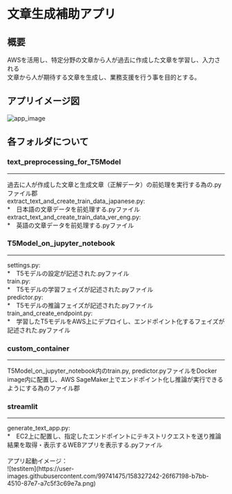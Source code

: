 # 文章生成補助アプリ

## 概要
AWSを活用し、特定分野の文章から人が過去に作成した文章を学習し、入力される<br>
文章から人が期待する文章を生成し、業務支援を行う事を目的とする。<br>

## アプリイメージ図
![app_image](https://user-images.githubusercontent.com/99741475/158192103-1e2251d8-ff3d-40d7-b4a0-4fd941ae77c0.png)

## 各フォルダについて
### text_preprocessing_for_T5Model
<hr>
過去に人が作成した文章と生成文章（正解データ）の前処理を実行する為の.pyファイル郡<br>
extract_text_and_create_train_data_japanese.py:<br>
    *　日本語の文章データを前処理する.pyファイル<br>
extract_text_and_create_train_data_ver_eng.py:<br>
    *　英語の文章データを前処理する.pyファイル<br>

### T5Model_on_jupyter_notebook
<hr>
settings.py:<br>
    *　T5モデルの設定が記述された.pyファイル<br>
train.py:<br>
    *　T5モデルの学習フェイズが記述された.pyファイル<br>
predictor.py:<br>
    *　T5モデルの推論フェイズが記述された.pyファイル<br>
train_and_create_endpoint.py:<br>
    *　学習したT5モデルをAWS上にデプロイし、エンドポイント化するフェイズが記述された.pyファイル<br>

### custom_container
<hr>
T5Model_on_jupyter_notebook内のtrain.py, predictor.pyファイルをDocker image内に配置し、AWS SageMaker上でエンドポイント化し推論が実行できるようにする為のファイル郡<br>

### streamlit
<hr>
generate_text_app.py:<br>
    *　EC2上に配置し、指定したエンドポイントにテキストリクエストを送り推論結果を取得・表示するWEBアプリを表示する.pyファイル<br>
<br>
アプリ起動イメージ：<br>
![testitem](https://user-images.githubusercontent.com/99741475/158327242-26f67198-b7bb-4510-87e7-a7c5f3c69e7a.png)
